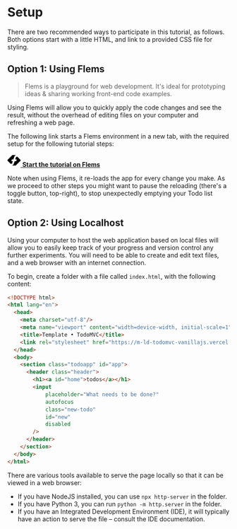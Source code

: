# Setup

There are two recommended ways to participate in this tutorial, as follows. Both options start with a little HTML, and link to a provided CSS file for styling.

## Option 1: Using Flems

> Flems is a playground for web development. It's ideal for prototyping ideas & sharing working front-end code examples.

Using Flems will allow you to quickly apply the code changes and see the result, without the overhead of editing files on your computer and refreshing a web page.

The following link starts a Flems environment in a new tab, with the required setup for the following tutorial steps:

<a href="https://flems.io/#0=N4IgzgpgNhDGAuEAmIBcIB0ALeBbKIANCAGYCWMYaA2qAHYCGuEamO+RIsA9nYn6wA8AQgAiAeQDCAFQCaABQCiAAnZQAfAB06gtcqgM6AcwC8mkBDrmtV+LogMkNzfBeDm8BsthYGAJ0h4MxAAV3gSAFoADnNlAHpnVzsPL0ZmYIA3MggAdwAHbj9XEG9efiDzHLIkeCwTJAgs2AgIqpqsQmUyOjJ4MgYoCLBYAYgTAEZYhO0XNz74GHVpCFw8g0RlQCICZWluJG4AWQA1SUE4+cWZuzisBycrwQAjPYBPRLdIBDJebwMwMGC8D23AYeTysWqwVB4JA7yS9kcED8vwY-2Ct0RfmsV1m8Kw43Ugi8WD8EBIwQw1iB+zAZwYhJuBJxSTc3TyYWZuJcawYzSw3CgDT8wQA6r54Mo6BBkGBlEDlI8IMp9lKAPzmTkszxhbgkbiwEJgTW42B-AHmKU5CLU7ga2xcpKQi25O0O3FIMhgBiPGBIY3wab2+E3O5ImzKCPKM6fPq8RJnZ5IN7aM5qGycSAwL68KjoAAMqHGAFYQABfQj0JgsdAYABWVGIPD4lngrDLAF1iFBugBrXO0EBpasgboNAAeGFg-04IT8BHQOHgeTAqDicT8DByGCMvSwIUehqRTfKk+4uDiuAigovV6Q1uBuAysAiGUMFAM9fXK24GRaYCBpJxFOYBxKOEATsBnDwC8eTDv+LwwB2pZAA" target="_blank"><img src="flems.svg" height="30"> <b>Start the tutorial on Flems</b></a>

Note when using Flems, it re-loads the app for every change you make. As we proceed to other steps you might want to pause the reloading (there's a toggle button, top-right), to stop unexpectedly emptying your Todo list state.

## Option 2: Using Localhost

Using your computer to host the web application based on local files will allow you to easily keep track of your progress and version control any further experiments. You will need to be able to create and edit text files, and a web browser with an internet connection.

To begin, create a folder with a file called `index.html`, with the following content:

```html
<!DOCTYPE html>
<html lang="en">
  <head>
    <meta charset="utf-8"/>
    <meta name="viewport" content="width=device-width, initial-scale=1"/>
    <title>Template • TodoMVC</title>
    <link rel="stylesheet" href="https://m-ld-todomvc-vanillajs.vercel.app/css/index.css"/>
  </head>
  <body>
    <section class="todoapp" id="app">
      <header class="header">
        <h1><a id="home">todos</a></h1>
        <input
            placeholder="What needs to be done?"
            autofocus
            class="new-todo"
            id="new"
            disabled
        />
      </header>
    </section>
  </body>
</html>
```

There are various tools available to serve the page locally so that it can be viewed in a web browser:

- If you have NodeJS installed, you can use `npx http-server` in the folder.
- If you have Python 3, you can run `python -m http.server` in the folder.
- If you have an Integrated Development Environment (IDE), it will typically have an action to serve the file – consult the IDE documentation.